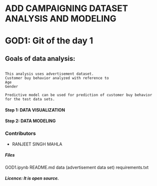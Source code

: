 # ADD CAMPAIGNING DATASET ANALYSIS AND MODELING
# GOD1: Git of the day 1

## Goals of data analysis:  

``` 

This analysis uses advertisement dataset.
Customer buy behavior analyzed with reference to 
Age
Gender

Predictive model can be used for prediction of customer buy behavior for the test data sets. 

``` 

#### Step 1: DATA VISUALIZATION  
#### Step 2: DATA MODELING



### Contributors
- RANJEET SINGH MAHLA








##### Files
GOD1.ipynb
README.md
data (advertisement data set)
requirements.txt



##### Licence: It is open source. 
